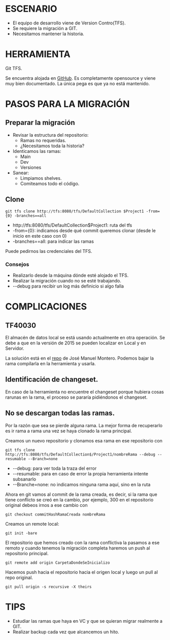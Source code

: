 # ESCENARIO

* El equipo de desarrollo viene de Version Contro(TFS).
* Se requiere la migración a GIT.
* Necesitamos mantener la historia.

# HERRAMIENTA

Git TFS.

Se encuentra alojada en [GitHub](htts://github.com/git-tfs/git-tfs).
Es completamente opensource y viene muy bien documentado.
La única pega es que ya no está mantenido.

# PASOS PARA LA MIGRACIÓN

## Preparar la migración

* Revisar la estructura del repositorio:
	* Ramas no requeridas.
	* ¿Necesitamos toda la historia?
* Identicamos las ramas:
	* Main
	* Dev
	* Versiones
* Sanear:
	* Limpiamos shelves.
	* Comiteamos todo el código.

## Clone

```
git tfs clone http://tfs:8080/tfs/DefaultCollection $Project1 -from={0} -branches==all
```

* http://tfs:8080/tfs/DefaultCollection$Project1: ruta del tfs
* -from={0}: indicamos desde qué commit queremos clonar (desde le inicio en este caso con 0)
* -branches==all: para indicar las ramas

Puede pedirnos las credenciales del TFS.

### Consejos

* Realizarlo desde la máquina dónde esté alojado el TFS.
* Realizar la migración cuando no se esté trabajando.
* --debug para recibir un log más definicio si algo falla

# COMPLICACIONES

## TF40030

El almacén de datos local se está usando actualmente en otra operación.
Se debe a que en la versión de 2015 se pueden localizar en Local y en Servidor.

La solución está en el [repo](https://github.com/jmmortega/git-tfs/tree/bug/TF40030_Error) de José Manuel Montero.
Podemos bajar la rama compilarla en la herramienta y usarla.

## Identificación de changeset.

En caso de la herramienta no encuentre el changeset porque hubiera cosas rarunas en la rama, el proceso se pararía pidiéndonos el changeset.

## No se descargan todas las ramas.

Por la razón que sea se pierde alguna rama.
La mejor forma de recuperarlo es ir rama a rama una vez se haya clonado la rama principal.

Creamos un nuevo repositorio y clonamos esa rama en ese repositorio con
```
git tfs clone http://tfs:8080/tfs/DefaultCollection$/Project1/nombreRama --debug --resumable --Branch=none
```

* --debug: para ver toda la traza del error
* --resumable: para en caso de error la propia herramienta intente subsanarlo
* --Branche=none: no indicamos ninguna rama aquí, sino en la ruta

Ahora en git vamos al commit de la rama creada, es decir, si la rama que tiene conflicto se creó en la cambio, por ejemplo, 300
en el repositorio original debeos irnos a ese cambio con
```
git checkout commitHashRamaCreada nombreRama
```

Creamos un remote local:
```
git init -bare
```
El repositorio que hemos creado con la rama conflictiva la pasamos a ese remoto y cuando tenemos la migración completa
haremos un push al repositorio principal.
```
git remote add origin CarpetaDondeSeInicializo
```

Hacemos push hacia el repositorio hacia el origen local y luego un pull al repo original.
```
git pull origin -s recursive -X theirs
```

# TIPS

* Estudiar las ramas que haya en VC y que se quieran migrar realmente a GIT.
* Realizar backup cada vez que alcancemos un hito.
